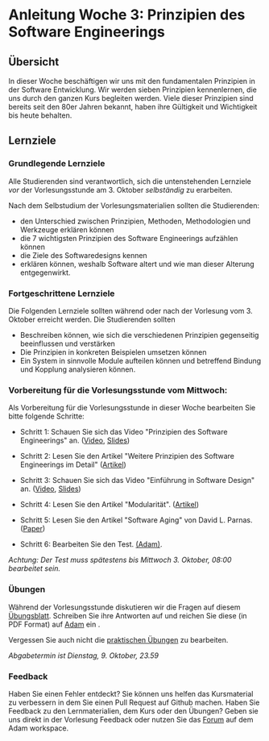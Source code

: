 # Anleitung Woche 3: Prinzipien des Software Engineerings

## Übersicht

In dieser Woche beschäftigen wir uns mit den fundamentalen Prinzipien in der Software Entwicklung. Wir werden sieben Prinzipien kennenlernen, 
die uns durch den ganzen Kurs begleiten werden. Viele dieser Prinzipien sind bereits seit den 80er Jahren bekannt, haben ihre Gültigkeit und Wichtigkeit bis heute behalten. 

## Lernziele


### Grundlegende Lernziele

Alle Studierenden sind verantwortlich, sich die untenstehenden Lernziele *vor* der Vorlesungsstunde am 3. Oktober *selbständig* zu erarbeiten.

 Nach dem Selbstudium der Vorlesungsmaterialien sollten die Studierenden:
 - den Unterschied zwischen Prinzipien, Methoden, Methodologien und Werkzeuge erklären können
 - die 7 wichtigsten Prinzipien des Software Engineerings aufzählen können
 - die Ziele des Softwaredesigns kennen
 - erklären können, weshalb Software altert und wie man dieser Alterung entgegenwirkt. 
 
 
### Fortgeschrittene Lernziele

Die Folgenden Lernziele sollten während oder nach der Vorlesung vom 3. Oktober erreicht werden. Die Studierenden sollten

- Beschreiben können, wie sich die verschiedenen Prinzipien gegenseitig beeinflussen und verstärken
- Die Prinzipien in konkreten Beispielen umsetzen können
- Ein System in sinnvolle Module aufteilen können und  betreffend Bindung und Kopplung analysieren können.





### Vorbereitung für die Vorlesungsstunde vom Mittwoch:

Als Vorbereitung für die Vorlesungsstunde in dieser Woche bearbeiten Sie bitte folgende Schritte:

* Schritt 1: Schauen Sie sich das Video "Prinzipien des Software Engineerings" an.  ([Video](https://drive.switch.ch/index.php/s/SuSsUHhzkLkPrTw), [Slides](./slides/software-engineering-principles.html))
* Schritt 2: Lesen Sie den Artikel "Weitere Prinzipien des Software Engineerings im Detail" ([Artikel](./articles/software-engineering-principles.html))
* Schritt 3: Schauen Sie sich das Video "Einführung in Software Design" an. ([Video](https://drive.switch.ch/index.php/s/CpA58rgbXi8s9b2), [Slides](./slides/design-objectives.html))
* Schritt 4: Lesen Sie den Artikel "Modularität". ([Artikel](./articles/modularity.html))
* Schritt 5: Lesen Sie den Artikel "Software Aging" von David L. Parnas. ([Paper](http://www.inf.ed.ac.uk/teaching/courses/seoc/2004_2005/resources/bullet11.pdf))

* Schritt 6: Bearbeiten Sie den Test. [(Adam)](https://adam.unibas.ch/goto_adam_tst_706003.html). 

*Achtung: Der Test muss spätestens bis Mittwoch 3. Oktober, 08:00 bearbeitet sein.*
  

### Übungen
Während der Vorlesungsstunde diskutieren wir die Fragen auf diesem [Übungsblatt](./exercises/theory-exercises.html). 
Schreiben Sie ihre Antworten auf und reichen Sie diese (in PDF Format) auf [Adam]((https://adam.unibas.ch/goto_adam_exc_706020.html)) ein .

Vergessen Sie auch nicht die [praktischen Übungen](./exercises/practical-exercises.html) zu bearbeiten.

*Abgabetermin ist Dienstag, 9. Oktober, 23.59*

### Feedback

Haben Sie einen Fehler entdeckt? Sie können uns helfen das Kursmaterial zu verbessern in dem Sie einen Pull Request auf Github machen. 
Haben Sie Feedback zu den Lernmaterialien, dem Kurs oder den Übungen? Geben sie uns direkt in der Vorlesung Feedback oder nutzen Sie das [Forum](https://adam.unibas.ch/goto_adam_frm_700919.html) auf dem Adam workspace.
